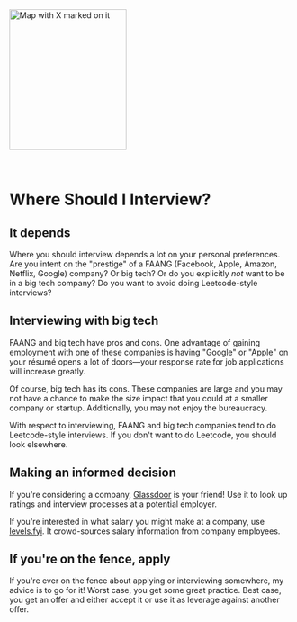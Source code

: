 <img style="margin: 0 auto; max-width:13rem; margin-bottom: 2rem" alt="Map with X marked on it" width="208" height="250" src="/map.svg" />

# Where Should I Interview?

<star />

## It depends

Where you should interview depends a lot on your personal preferences. Are you intent on the "prestige" of a FAANG (Facebook, Apple, Amazon, Netflix, Google) company? Or big tech? Or do you explicitly _not_ want to be in a big tech company? Do you want to avoid doing Leetcode-style interviews?

## Interviewing with big tech

FAANG and big tech have pros and cons. One advantage of gaining employment with one of these companies is having "Google" or "Apple" on your r&eacute;sum&eacute; opens a lot of doors&mdash;your response rate for job applications will increase greatly.

Of course, big tech has its cons. These companies are large and you may not have a chance to make the size impact that you could at a smaller company or startup. Additionally, you may not enjoy the bureaucracy.

With respect to interviewing, FAANG and big tech companies tend to do Leetcode-style interviews. If you don't want to do Leetcode, you should look elsewhere.

## Making an informed decision

If you're considering a company, [Glassdoor](https://www.glassdoor.com/) is your friend! Use it to look up ratings and interview processes at a potential employer.

If you're interested in what salary you might make at a company, use [levels.fyi](https://levels.fyi). It crowd-sources salary information from company employees.

## If you're on the fence, apply

If you're ever on the fence about applying or interviewing somewhere, my advice is to go for it! Worst case, you get some great practice. Best case, you get an offer and either accept it or use it as leverage against another offer.

<newsletter />

